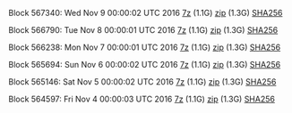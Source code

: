 Block 567340: Wed Nov  9 00:00:02 UTC 2016 [7z](https://transfer.sh/1d71B/bootstrap.dat.20161109.7z) (1.1G) [zip](https://transfer.sh/x6uXf/bootstrap.dat.20161109.zip) (1.3G) [SHA256](https://transfer.sh/11R0HD/sha256.txt)

Block 566790: Tue Nov  8 00:00:01 UTC 2016 [7z](https://transfer.sh/4P9xX/bootstrap.dat.20161108.7z) (1.1G) [zip](https://transfer.sh/Fierd/bootstrap.dat.20161108.zip) (1.3G) [SHA256](https://transfer.sh/1gxvi/sha256.txt)

Block 566238: Mon Nov  7 00:00:01 UTC 2016 [7z](https://transfer.sh/M6kZv/bootstrap.dat.20161107.7z) (1.1G) [zip](https://transfer.sh/L2cvF/bootstrap.dat.20161107.zip) (1.3G) [SHA256](https://transfer.sh/wCpAl/sha256.txt)

Block 565694: Sun Nov  6 00:00:02 UTC 2016 [7z](https://transfer.sh/mHSMg/bootstrap.dat.20161106.7z) (1.1G) [zip](https://transfer.sh/QbetJ/bootstrap.dat.20161106.zip) (1.3G) [SHA256](https://transfer.sh/IXDwy/sha256.txt)

Block 565146: Sat Nov  5 00:00:02 UTC 2016 [7z](https://transfer.sh/lPzSS/bootstrap.dat.20161105.7z) (1.1G) [zip](https://transfer.sh/c0Dic/bootstrap.dat.20161105.zip) (1.3G) [SHA256](https://transfer.sh/uDXlX/sha256.txt)

Block 564597: Fri Nov  4 00:00:03 UTC 2016 [7z](https://transfer.sh/XFl22/bootstrap.dat.20161104.7z) (1.1G) [zip](https://transfer.sh/15biwU/bootstrap.dat.20161104.zip) (1.3G) [SHA256](https://transfer.sh/uOm2L/sha256.txt)
